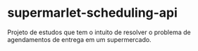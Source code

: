 # supermarlet-scheduling-api

Projeto de estudos que tem o intuito de resolver o problema de agendamentos de entrega em um supermercado.
